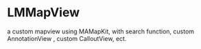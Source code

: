 # LMMapView
a custom mapview using MAMapKit, with search function, custom AnnotationView , custom CalloutView, ect.
